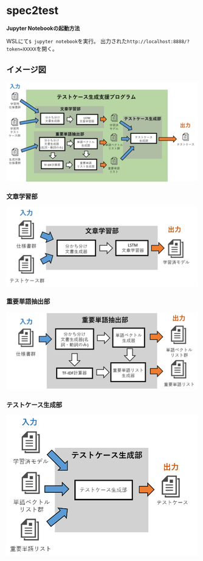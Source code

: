 # spec2test

**Jupyter Notebookの起動方法**

WSLにて`$ jupyter notebook`を実行。
出力された`http://localhost:8888/?token=XXXXX`を開く。

## イメージ図
![全体図](images/全体図.png)
### 文章学習部
![文章学習部](images/文章学習部.png)
### 重要単語抽出部
![重要単語抽出部](images/重要単語抽出部.png)
### テストケース生成部
![テストケース生成部](images/テストケース生成部.png)
